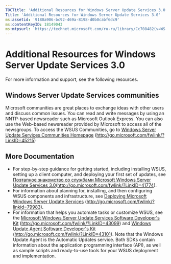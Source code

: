```yaml
---
TOCTitle: 'Additional Resources for Windows Server Update Services 3.0'
Title: 'Additional Resources for Windows Server Update Services 3.0'
ms:assetid: '9180a906-bc92-469a-8198-d0b0cabf6dc9'
ms:contentKeyID: 18149043
ms:mtpsurl: 'https://technet.microsoft.com/ru-ru/library/Cc708482(v=WS.10)'
---
```


Additional Resources for Windows Server Update Services 3.0
===========================================================

For more information and support, see the following resources.

Windows Server Update Services communities
------------------------------------------

Microsoft communities are great places to exchange ideas with other users and discuss common issues. You can read and write messages by using an NNTP-based newsreader such as Microsoft Outlook Express. You can also use the Web-based newsreader provided by Microsoft to access all of the newsgroups. To access the WSUS Communities, go to [Windows Server Update Services Communities Homepage](http://go.microsoft.com/fwlink/?linkid=45215) (http://go.microsoft.com/fwlink/?LinkID=45215)

More Documentation
------------------

-   For step-by-step guidance for getting started, including installing WSUS, setting up a client computer, and deploying your first set of updates, see [Поэтапное знакомство со службами Microsoft Windows Server Update Services 3.0](https://technet.microsoft.com/a68a19d2-630e-45d6-b596-d24dac987b64)(http://go.microsoft.com/fwlink/?LinkID=41774).
-   For information about planning for, installing, and then configuring WSUS components and infrastructure, see [Deploying Microsoft Windows Server Update Services](http://go.microsoft.com/fwlink/?linkid=79983) (http://go.microsoft.com/fwlink/?linkid=79983).
-   For information that helps you automate tasks or customize WSUS, see the [Microsoft Windows Server Update Services Software Developer's Kit](http://go.microsoft.com/fwlink/?linkid=43099) (http://go.microsoft.com/fwlink/?LinkID=43099) and [Windows Update Agent Software Developer's Kit](http://go.microsoft.com/fwlink/?linkid=43101) (http://go.microsoft.com/fwlink/?LinkID=43101). Note that the Windows Update Agent is the Automatic Updates service. Both SDKs contain information about the application programming interface (API), as well as sample scripts and ready-to-use tools for your WSUS deployment and implementation.
